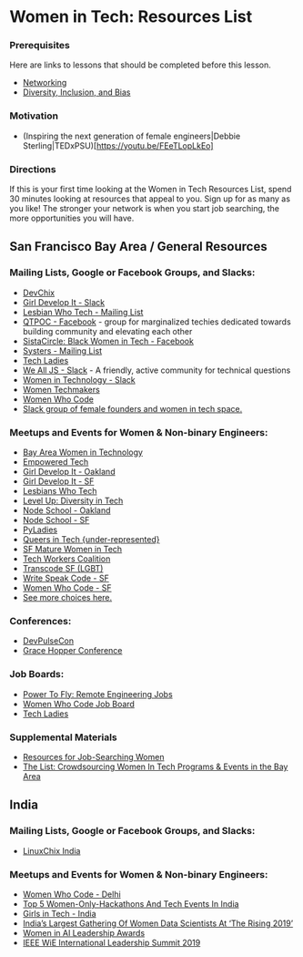 # Women in Tech: Resources List

### Prerequisites
Here are links to lessons that should be completed before this lesson.
- [Networking](/networking/networking.md)
- [Diversity, Inclusion, and Bias](/diversity-inclusion-bias/inclusion.md)

### Motivation
- (Inspiring the next generation of female engineers|Debbie Sterling|TEDxPSU)[https://youtu.be/FEeTLopLkEo]

### Directions
If this is your first time looking at the Women in Tech Resources List, spend 30 minutes looking at resources that appeal to you.  Sign up for as many as you like!  The stronger your network is when you start job searching, the more opportunities you will have.

## San Francisco Bay Area / General Resources

### Mailing Lists, Google or Facebook Groups, and Slacks:
- [DevChix](https://groups.google.com/forum/#!forum/devchix)
- [Girl Develop It - Slack](https://gdisf-slack.herokuapp.com/)
- [Lesbian Who Tech - Mailing List](https://lesbianswhotech.org/signup/)
- [QTPOC - Facebook](https://www.facebook.com/groups/qtpocintech/?source_id=174517386668181) - group for marginalized techies dedicated towards building community and elevating each other
- [SistaCircle: Black Women in Tech - Facebook](https://www.facebook.com/groups/scbwit/)
- [Systers - Mailing List](http://systers.org/mailman/listinfo/systers)
- [Tech Ladies](https://new.hiretechladies.com/join/)
- [We All JS - Slack](https://wealljs.org/) - A friendly, active community for technical questions
- [Women in Technology - Slack](https://witchat.github.io/)
- [Women Techmakers](https://www.womentechmakers.com/membership)
- [Women Who Code](https://www.womenwhocode.com)
- [Slack group of female founders and women in tech space.](https://slofile.com/slack/femalefounders)

### Meetups and Events for Women & Non-binary Engineers:
- [Bay Area Women in Technology](https://www.meetup.com/Bay-Area-Women-in-Technology-Meetup/events/)
- [Empowered Tech](https://www.meetup.com/empowered-tech/events/)
- [Girl Develop It - Oakland](https://www.meetup.com/Girl-Develop-It-oakland/)
- [Girl Develop It - SF](https://www.meetup.com/Girl-Develop-It-San-Francisco/)
- [Lesbians Who Tech](https://www.eventbrite.com/o/lesbians-who-tech-allies-5082754961)
- [Level Up: Diversity in Tech](https://www.meetup.com/Maven-Diversity-in-Tech-Women-Level-Up/events/)
- [Node School - Oakland]( https://nodeschool.io/oakland/)
- [Node School - SF](https://nodeschool.io/sanfrancisco/)
- [PyLadies](https://www.pyladies.com/)
- [Queers in Tech {under-represented}](https://www.meetup.com/Queers-in-Tech-under-represented/)
- [SF Mature Women in Tech](https://www.meetup.com/SFMatureWomeninTech/events/)
- [Tech Workers Coalition](https://www.meetup.com/Tech-Workers-Coalition/)
- [Transcode SF (LGBT)](https://www.meetup.com/TranscodeSF/)
- [Write Speak Code - SF](https://www.meetup.com/WriteSpeakCode-SFBay/)
- [Women Who Code - SF](https://www.meetup.com/Women-Who-Code-SF/events/)
- [See more choices here.](https://www.meetup.com/find/?allMeetups=false&keywords=women+tech&radius=5&userFreeform=San+Francisco%2C+CA&mcId=z94121&mcName=San+Francisco%2C+CA&sort=recommended&eventFilter=mysugg)

### Conferences:
- [DevPulseCon](https://www.devpulsecon.org)
- [Grace Hopper Conference](https://ghc.anitab.org/)

### Job Boards:
- [Power To Fly: Remote Engineering Jobs](https://powertofly.com/)
- [Women Who Code Job Board](https://www.womenwhocode.com/jobs)
- [Tech Ladies](https://new.hiretechladies.com/)

### Supplemental Materials
- [Resources for Job-Searching Women](https://docs.google.com/document/d/1iEQbCe4f5YPoQm25ILGRq50kZZ3qqn44xwWtGi0CH0Y/edit)
- [The List: Crowdsourcing Women In Tech Programs & Events in the Bay Area](https://medium.com/@karenchurch/crowdsourcing-women-in-tech-programs-events-in-the-bay-area-b4de28233522)

## India

### Mailing Lists, Google or Facebook Groups, and Slacks:
- [LinuxChix India](http://india.linuxchix.org/)

### Meetups and Events for Women & Non-binary Engineers:
- [Women Who Code - Delhi](https://www.womenwhocode.com/delhi)
- [Top 5 Women-Only-Hackathons And Tech Events In India](https://www.analyticsindiamag.com/top-5-women-only-hackathons-and-tech-events-in-india/)
- [Girls in Tech - India](https://india.girlsintech.org/#home)
- [India’s Largest Gathering Of Women Data Scientists At ‘The Rising 2019’](https://rising.analyticsindiasummit.com/)
- [Women in AI Leadership Awards ](https://rising.analyticsindiasummit.com/awards/)
- [IEEE WiE International Leadership Summit 2019](http://ieeebangalore.org/2019/02/03/ieee-wie-international-leadership-summit-comes-to-bangalore/)
